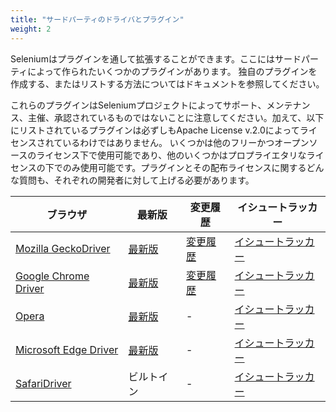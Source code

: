 ```yaml
---
title: "サードパーティのドライバとプラグイン"
weight: 2
---
```


Seleniumはプラグインを通して拡張することができます。ここにはサードパーティによって作られたいくつかのプラグインがあります。
独自のプラグインを作成する、またはリストする方法についてはドキュメントを参照してください。

これらのプラグインはSeleniumプロジェクトによってサポート、メンテナンス、主催、承認されているものではないことに注意してください。加えて、以下にリストされているプラグインは必ずしもApache License v.2.0によってライセンスされているわけではありません。
いくつかは他のフリーかつオープンソースのライセンス下で使用可能であり、他のいくつかはプロプライエタリなライセンスの下でのみ使用可能です。プラグインとその配布ライセンスに関するどんな質問も、それぞれの開発者に対して上げる必要があります。

|ブラウザ|最新版|変更履歴|イシュートラッカー|
|--- |--- |--- |--- |
|[Mozilla GeckoDriver](https://github.com/mozilla/geckodriver/)|[最新版](https://github.com/mozilla/geckodriver/releases)|[変更履歴](https://github.com/mozilla/geckodriver/blob/release/CHANGES.md)|[イシュートラッカー](https://github.com/mozilla/geckodriver/issues)|
|[Google Chrome Driver](https://chromedriver.chromium.org/)|[最新版](https://chromedriver.chromium.org/downloads)|[変更履歴](https://chromedriver.chromium.org/downloads)|[イシュートラッカー](https://bugs.chromium.org/p/chromedriver/issues/list)|
|[Opera](http://choice.opera.com/developer/tools/operadriver/)|[最新版](https://github.com/operasoftware/operachromiumdriver/releases)|-|[イシュートラッカー](https://github.com/operasoftware/operachromiumdriver/issues)|
|[Microsoft Edge Driver](https://developer.microsoft.com/en-us/microsoft-edge/tools/webdriver/)|[最新版](https://developer.microsoft.com/en-us/microsoft-edge/tools/webdriver/#downloads)|-|[イシュートラッカー](https://developer.microsoft.com/en-us/microsoft-edge/platform/issues/)|
|[SafariDriver](https://webkit.org/blog/6900/webdriver-support-in-safari-10/)|ビルトイン|-|[イシュートラッカー](https://bugreport.apple.com/)|
